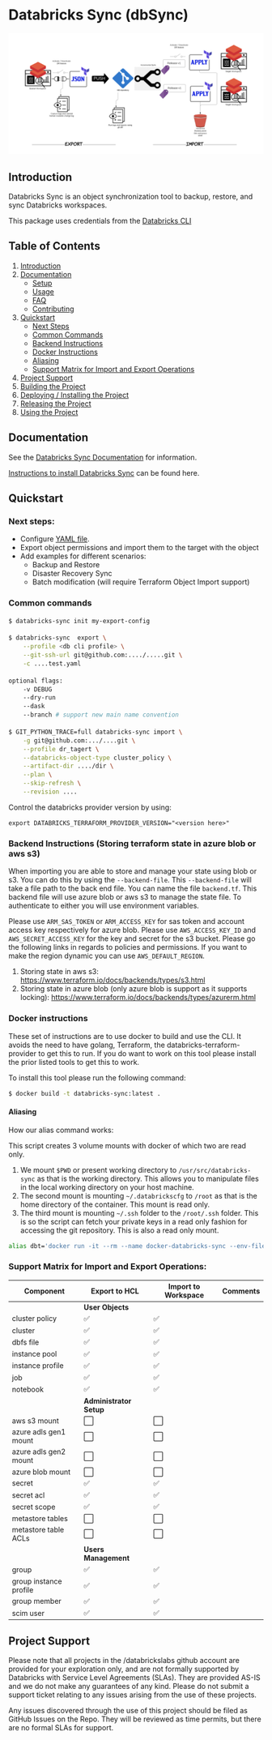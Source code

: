 # Databricks Sync (dbSync)

![Reference Architecture for Databricks-Sync](docs/solution-arch.png?raw=true)

## Introduction

Databricks Sync is an object synchronization tool to backup, restore, and sync Databricks workspaces.

This package uses credentials from the [Databricks CLI](https://docs.databricks.com/user-guide/dev-tools/databricks-cli.html)

## Table of Contents

1. [Introduction](https://github.com/databrickslabs/databricks-sync#Introduction)
2. [Documentation](https://github.com/databrickslabs/databricks-sync/blob/master/docs)
   * [Setup](https://github.com/databrickslabs/databricks-sync/blob/master/docs/setup.md)
   * [Usage](https://github.com/databrickslabs/databricks-sync/blob/master/docs/usage.md)
   * [FAQ](https://github.com/databrickslabs/databricks-sync/blob/master/docs/faq.md)
   * [Contributing](https://github.com/databrickslabs/databricks-sync/blob/master/docs/contributing.md)
3. [Quickstart](https://github.com/databrickslabs/databricks-sync#Quickstart)
   * [Next Steps](https://github.com/databrickslabs/databricks-sync#next-steps)
   * [Common Commands](https://github.com/databrickslabs/databricks-sync#common-commands)
   * [Backend Instructions](https://github.com/databrickslabs/databricks-sync#backend-instructions-storing-terraform-state-in-azure-blob-or-aws-s3)
   * [Docker Instructions](https://github.com/databrickslabs/databricks-sync#docker-instructions)
   * [Aliasing](https://github.com/databrickslabs/databricks-sync#aliasing)
   * [Support Matrix for Import and Export Operations](https://github.com/databrickslabs/databricks-sync#support-matrix-for-import-and-export-operations)
4. [Project Support](https://github.com/databrickslabs/databricks-sync#project-support)
5. [Building the Project](https://github.com/databrickslabs/databricks-sync#building-the-project)
6. [Deploying / Installing the Project](https://github.com/databrickslabs/databricks-sync#deploying--installing-the-project)
7. [Releasing the Project](https://github.com/databrickslabs/databricks-sync#releasing-the-project)
8. [Using the Project](https://github.com/databrickslabs/databricks-sync#using-the-project)

## Documentation

See the [Databricks Sync Documentation](https://github.com/databrickslabs/databricks-sync/blob/master/docs) for information.

[Instructions to install Databricks Sync](https://github.com/databrickslabs/databricks-sync/blob/master/docs/setup.md) can be found here.

## Quickstart

### Next steps:
* Configure [YAML file](https://github.com/databrickslabs/databricks-sync/blob/master/tests/integration_test.yaml).
* Export object permissions and import them to the target with the object
* Add examples for different scenarios:
  * Backup and Restore
  * Disaster Recovery Sync
  * Batch modification (will require Terraform Object Import support)


### Common commands

```bash
$ databricks-sync init my-export-config

$ databricks-sync  export \
    --profile <db cli profile> \
    --git-ssh-url git@github.com:..../.....git \
    -c ....test.yaml

optional flags:
    -v DEBUG
    --dry-run
    --dask
    --branch # support new main name convention

$ GIT_PYTHON_TRACE=full databricks-sync import \
    -g git@github.com:.../....git \
    --profile dr_tagert \
    --databricks-object-type cluster_policy \
    --artifact-dir ..../dir \
    --plan \
    --skip-refresh \
    --revision ....
```

Control the databricks provider version by using:

```
export DATABRICKS_TERRAFORM_PROVIDER_VERSION="<version here>"
```

### Backend Instructions (Storing terraform state in azure blob or aws s3)

When importing you are able to store and manage your state using blob or s3. You can do this by using the `--backend-file`.
This `--backend-file` will take a file path to the back end file. You can name the file `backend.tf`. This backend file will use
azure blob or aws s3 to manage the state file. To authenticate to either you will use environment variables.

Please use `ARM_SAS_TOKEN` or `ARM_ACCESS_KEY` for sas token and account access key respectively for azure blob.
Please use `AWS_ACCESS_KEY_ID` and `AWS_SECRET_ACCESS_KEY` for the key and secret for the s3 bucket. Please go the following links in
regards to policies and permissions. If you want to make the region dynamic you can use `AWS_DEFAULT_REGION`.

1. Storing state in aws s3: https://www.terraform.io/docs/backends/types/s3.html
2. Storing state in azure blob (only azure blob is support as it supports locking): https://www.terraform.io/docs/backends/types/azurerm.html

### Docker instructions

These set of instructions are to use docker to build and use the CLI. It avoids the need to have golang,
Terraform, the databricks-terraform-provider to get this to run. If you do want to work on this tool please
install the prior listed tools to get this to work.

To install this tool please run the following command:

```bash
$ docker build -t databricks-sync:latest .
```


#### Aliasing

How our alias command works:

This script creates 3 volume mounts with docker of which two are read only.
1. We mount `$PWD` or present working directory to `/usr/src/databricks-sync` as that is the working directory.
This allows you to manipulate files in the local working directory on your host machine.
2. The second mount is mounting `~/.databrickscfg` to `/root` as that is the home directory of the container.
This mount is read only.
3. The third mount is mounting `~/.ssh` folder to the `/root/.ssh` folder. This is so the script can fetch your
private keys in a read only fashion for accessing the git repository. This is also a read only mount.

```bash
alias dbt='docker run -it --rm --name docker-databricks-sync --env-file <(env | grep -e "[ARM|TF_VAR]") -v "$PWD":/usr/src/databricks-sync -v ~/.databrickscfg:/root/.databrickscfg:ro -v ~/.ssh:/root/.ssh:ro -w /usr/src/databricks-sync databricks-sync'
```

### Support Matrix for Import and Export Operations:

| Component                    | Export to HCL | Import to Workspace |Comments     |
| -----------------------------|---------------|---------------------|-------------|
| | **User Objects** |
| cluster policy               | ✅           |  ✅              | |
| cluster                      |  ✅            | ✅               | |
| dbfs file                    |  ✅           |  ✅              | |
| instance pool                |  ✅           |  ✅              | |
| instance profile             |  ✅           |  ✅              | |
| job                          |  ✅           |  ✅               | |
| notebook                     |  ✅           |  ✅              | |
| | **Administrator Setup** |
| aws s3 mount                 | ⬜️            | ⬜️               | |
| azure adls gen1 mount        | ⬜️            | ⬜️               | |
| azure adls gen2 mount        | ⬜️            | ⬜️               | |
| azure blob mount             | ⬜️            | ⬜️               | |
| secret                       |  ✅           |  ✅               | |
| secret acl                   |  ✅           |  ✅              | |
| secret scope                 |  ✅           |  ✅              | |
| metastore tables             | ⬜️            | ⬜️               | |
| metastore table ACLs         | ⬜️            | ⬜️               | |
| | **Users Management** |
| group                        |  ✅            |  ✅               | |
| group instance profile       |  ✅            |  ✅               | |
| group member                 |  ✅            |  ✅               | |
| scim user                    |  ✅            |  ✅               | |

## Project Support
Please note that all projects in the /databrickslabs github account are provided for your exploration only, and are not formally supported by Databricks with Service Level Agreements (SLAs).  They are provided AS-IS and we do not make any guarantees of any kind.  Please do not submit a support ticket relating to any issues arising from the use of these projects.

Any issues discovered through the use of this project should be filed as GitHub Issues on the Repo.  They will be reviewed as time permits, but there are no formal SLAs for support.
